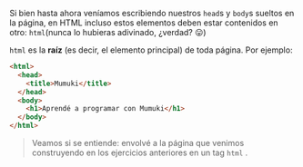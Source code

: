 Si bien hasta ahora veníamos escribiendo nuestros `head`s y `body`s sueltos en la página, en HTML incluso estos elementos deben estar contenidos en otro: `html`(nunca lo hubieras adivinado, ¿verdad? :stuck_out_tongue:)

`html` es la **raíz** (es decir, el elemento principal) de toda página. Por ejemplo:

```html
<html>
  <head>
    <title>Mumuki</title>
  </head>
  <body>
    <h1>Aprendé a programar con Mumuki</h1>
  </body>
</html>
```

> Veamos si se entiende: envolvé a la página que venimos construyendo en los ejercicios anteriores en un tag `html` . 